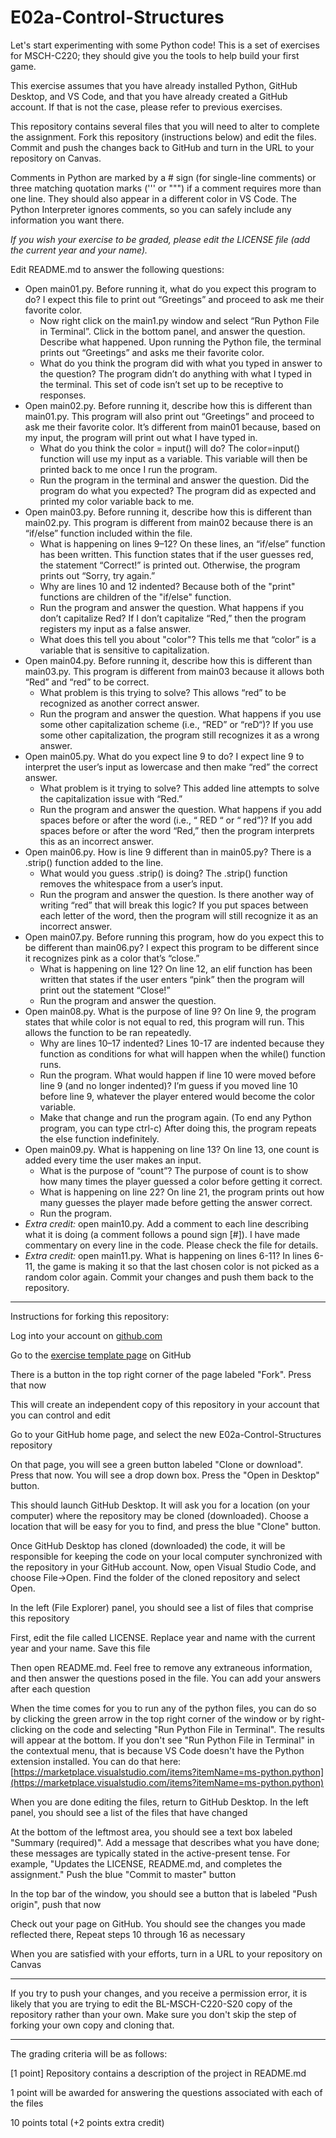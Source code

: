 
# E02a-Control-Structures

Let's start experimenting with some Python code! This is a set of exercises for MSCH-C220; they should give you the tools to help build your first game.
 
This exercise assumes that you have already installed Python, GitHub Desktop, and VS Code, and that you have already created a GitHub account. If that is not the case, please refer to previous exercises.

This repository contains several files that you will need to alter to complete the assignment. Fork this repository (instructions below) and edit the files. Commit and push the changes back to GitHub and turn in the URL to your repository on Canvas.

Comments in Python are marked by a # sign (for single-line comments) or three matching quotation marks (''' or """) if a comment requires more than one line. They should also appear in a different color in VS Code. The Python Interpreter ignores comments, so you can safely include any information you want there.

*If you wish your exercise to be graded, please edit the LICENSE file (add the current year and your name).*

Edit README.md to answer the following questions:

- Open main01.py. Before running it, what do you expect this program to do?
    I expect this file to print out “Greetings” and proceed to ask me their favorite color.
  - Now right click on the main1.py window and select “Run Python File in Terminal”. Click in the bottom panel, and answer the question. Describe what happened.
    Upon running the Python file, the terminal prints out “Greetings” and asks me their favorite color.
  - What do you think the program did with what you typed in answer to the question?
    The program didn’t do anything with what I typed in the terminal. This set of code isn’t set up to be receptive to responses.
- Open main02.py. Before running it, describe how this is different than main01.py.
    This program will also print out “Greetings” and proceed to ask me their favorite color. It’s different from main01 because, based       on my input, the program will print out what I have typed in.
  - What do you think the color = input() will do? 
    The color=input() function will use my input as a variable. This variable will then be printed back to me once I run the program.
  - Run the program in the terminal and answer the question. Did the program do what you expected?
    The program did as expected and printed my color variable back to me.
- Open main03.py. Before running it, describe how this is different than main02.py.
    This program is different from main02 because there is an “if/else” function included within the file.
  - What is happening on lines 9–12?
    On these lines, an “if/else” function has been written. This function states that if the user guesses red, the statement “Correct!”     is printed out. Otherwise, the program prints out “Sorry, try again.”
  - Why are lines 10 and 12 indented?
    Because both of the "print" functions are children of the "if/else" function.
  - Run the program and answer the question. What happens if you don’t capitalize Red?
    If I don’t capitalize “Red,” then the program registers my input as a false answer.
  - What does this tell you about "color"?
    This tells me that “color” is a variable that is sensitive to capitalization.
- Open main04.py. Before running it, describe how this is different than main03.py.
    This program is different from main03 because it allows both “Red” and “red” to be correct.
  - What problem is this trying to solve?
    This allows “red” to be recognized as another correct answer.
  - Run the program and answer the question. What happens if you use some other capitalization scheme (i.e., “RED” or “reD“)?
    If you use some other capitalization, the program still recognizes it as a wrong answer.
- Open main05.py. What do you expect line 9 to do?
    I expect line 9 to interpret the user’s input as lowercase and then make “red” the correct answer.
  - What problem is it trying to solve?
    This added line attempts to solve the capitalization issue with “Red.” 
  - Run the program and answer the question. What happens if you add spaces before or after the word (i.e., “ RED “ or “ red”)?
    If you add spaces before or after the word “Red,” then the program interprets this as an incorrect answer.
 - Open main06.py. How is line 9 different than in main05.py?
     There is a .strip() function added to the line.
   - What would you guess .strip() is doing?
     The .strip() function removes the whitespace from a user’s input. 
   - Run the program and answer the question. Is there another way of writing “red” that will break this logic?
     If you put spaces between each letter of the word, then the program will still recognize it as an incorrect answer.
 - Open main07.py. Before running this program, how do you expect this to be different than main06.py?
     I expect this program to be different since it recognizes pink as a color that’s “close.”
   - What is happening on line 12?
     On line 12, an elif function has been written that states if the user enters “pink” then the program will print out the statement        “Close!”
   - Run the program and answer the question.
 - Open main08.py. What is the purpose of line 9?
     On line 9, the program states that while color is not equal to red, this program will run. This allows the function to be ran            repeatedly. 
   - Why are lines 10–17 indented?
     Lines 10-17 are indented because they function as conditions for what will happen when the while() function runs.
   - Run the program. What would happen if line 10 were moved before line 9 (and no longer indented)?
     I’m guess if you moved line 10 before line 9, whatever the player entered would become the color variable.
   - Make that change and run the program again. (To end any Python program, you can type ctrl-c)
     After doing this, the program repeats the else function indefinitely.
 - Open main09.py. What is happening on line 13?
     On line 13, one count is added every time the user makes an input.
   - What is the purpose of “count”?
     The purpose of count is to show how many times the player guessed a color before getting it correct.
   - What is happening on line 22?
     On line 21, the program prints out how many guesses the player made before getting the answer correct.
   - Run the program.
 - *Extra credit:* open main10.py. Add a comment to each line describing what it is doing (a comment follows a pound sign [#]).
     I have made commentary on every line in the code. Please check the file for details.
 - *Extra credit:* open main11.py. What is happening on lines 6-11?
     In lines 6-11, the game is making it so that the last chosen color is not picked as a random color again.
Commit your changes and push them back to the repository.
 

---

Instructions for forking this repository:
 
Log into your account on [github.com](https://github.com)

Go to the [exercise template page](https://github.com/BL-MSCH-C220-S20/E02a-Control-Structures) on GitHub

There is a button in the top right corner of the page labeled "Fork". Press that now

This will create an independent copy of this repository in your account that you can control and edit

Go to your GitHub home page, and select the new E02a-Control-Structures repository

On that page, you will see a green button labeled "Clone or download". Press that now. You will see a drop down box. Press the "Open in Desktop" button.

This should launch GitHub Desktop. It will ask you for a location (on your computer) where the repository may be cloned (downloaded). Choose a location that will be easy for you to find, and press the blue "Clone" button.

Once GitHub Desktop has cloned (downloaded) the code, it will be responsible for keeping the code on your local computer synchronized with the repository in your GitHub account. Now, open Visual Studio Code, and choose File->Open. Find the folder of the cloned repository and select Open.

In the left (File Explorer) panel, you should see a list of files that comprise this repository

First, edit the file called LICENSE. Replace year and name with the current year and your name. Save this file

Then open README.md. Feel free to remove any extraneous information, and then answer the questions posed in the file. You can add your answers after each question

When the time comes for you to run any of the python files, you can do so by clicking the green arrow in the top right corner of the window or by right-clicking on the code and selecting "Run Python File in Terminal". The results will appear at the bottom. If you don't see "Run Python File in Terminal" in the contextual menu, that is because VS Code doesn't have the Python extension installed. You can do that here: [https://marketplace.visualstudio.com/items?itemName=ms-python.python](https://marketplace.visualstudio.com/items?itemName=ms-python.python)

When you are done editing the files, return to GitHub Desktop. In the left panel, you should see a list of the files that have changed

At the bottom of the leftmost area, you should see a text box labeled "Summary (required)". Add a message that describes what you have done; these messages are typically stated in the active-present tense. For example, "Updates the LICENSE, README.md, and completes the assignment." Push the blue "Commit to master" button

In the top bar of the window, you should see a button that is labeled "Push origin", push that now

Check out your page on GitHub. You should see the changes you made reflected there, Repeat steps 10 through 16 as necessary

When you are satisfied with your efforts, turn in a URL to your repository on Canvas

---
If you try to push your changes, and you receive a permission error, it is likely that you are trying to edit the BL-MSCH-C220-S20 copy of the repository rather than your own. Make sure you don't skip the step of forking your own copy and cloning that.

---

The grading criteria will be as follows:
 
[1 point] Repository contains a description of the project in README.md

1 point will be awarded for answering the questions associated with each of the files

10 points total (+2 points extra credit)
